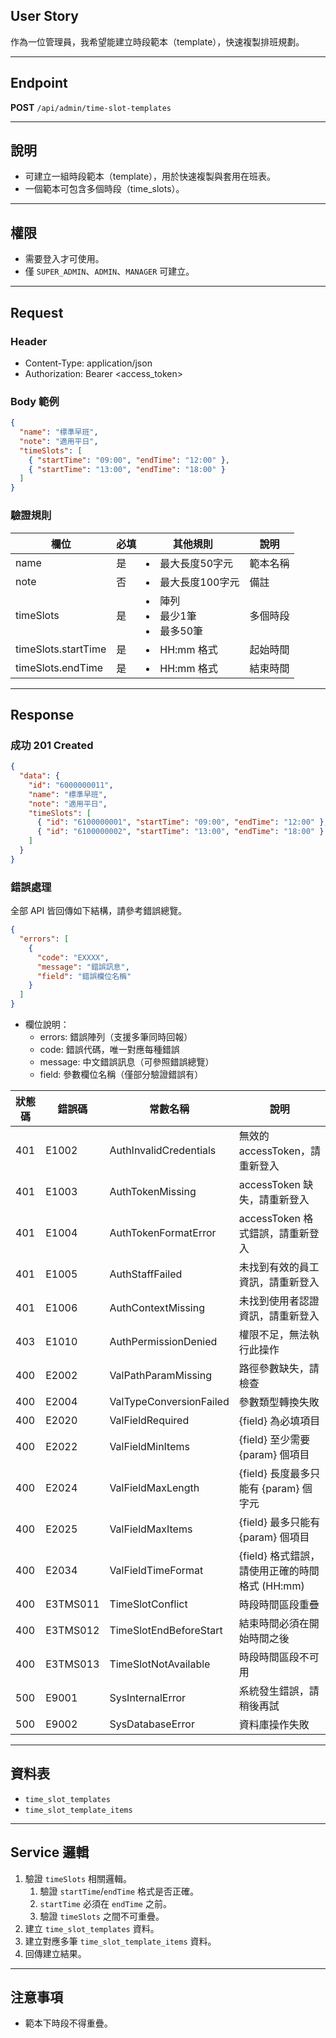 ## User Story

作為一位管理員，我希望能建立時段範本（template），快速複製排班規劃。

---

## Endpoint

**POST** `/api/admin/time-slot-templates`

---

## 說明

- 可建立一組時段範本（template），用於快速複製與套用在班表。
- 一個範本可包含多個時段（time_slots）。

---

## 權限

- 需要登入才可使用。
- 僅 `SUPER_ADMIN`、`ADMIN`、`MANAGER` 可建立。

---

## Request

### Header

- Content-Type: application/json
- Authorization: Bearer <access_token>

### Body 範例

```json
{
  "name": "標準早班",
  "note": "適用平日",
  "timeSlots": [
    { "startTime": "09:00", "endTime": "12:00" },
    { "startTime": "13:00", "endTime": "18:00" }
  ]
}
```

### 驗證規則

| 欄位                | 必填 | 其他規則                        | 說明     |
| ------------------- | ---- | ------------------------------- | -------- |
| name                | 是   | <li>最大長度50字元              | 範本名稱 |
| note                | 否   | <li>最大長度100字元             | 備註     |
| timeSlots           | 是   | <li>陣列<li>最少1筆<li>最多50筆 | 多個時段 |
| timeSlots.startTime | 是   | <li>HH:mm 格式                  | 起始時間 |
| timeSlots.endTime   | 是   | <li>HH:mm 格式                  | 結束時間 |

---

## Response

### 成功 201 Created

```json
{
  "data": {
    "id": "6000000011",
    "name": "標準早班",
    "note": "適用平日",
    "timeSlots": [
      { "id": "6100000001", "startTime": "09:00", "endTime": "12:00" },
      { "id": "6100000002", "startTime": "13:00", "endTime": "18:00" }
    ]
  }
}
```

### 錯誤處理

全部 API 皆回傳如下結構，請參考錯誤總覽。

```json
{
  "errors": [
    {
      "code": "EXXXX",
      "message": "錯誤訊息",
      "field": "錯誤欄位名稱"
    }
  ]
}
```

- 欄位說明：
  - errors: 錯誤陣列（支援多筆同時回報）
  - code: 錯誤代碼，唯一對應每種錯誤
  - message: 中文錯誤訊息（可參照錯誤總覽）
  - field: 參數欄位名稱（僅部分驗證錯誤有）

| 狀態碼 | 錯誤碼   | 常數名稱                | 說明                                           |
| ------ | -------- | ----------------------- | ---------------------------------------------- |
| 401    | E1002    | AuthInvalidCredentials  | 無效的 accessToken，請重新登入                 |
| 401    | E1003    | AuthTokenMissing        | accessToken 缺失，請重新登入                   |
| 401    | E1004    | AuthTokenFormatError    | accessToken 格式錯誤，請重新登入               |
| 401    | E1005    | AuthStaffFailed         | 未找到有效的員工資訊，請重新登入               |
| 401    | E1006    | AuthContextMissing      | 未找到使用者認證資訊，請重新登入               |
| 403    | E1010    | AuthPermissionDenied    | 權限不足，無法執行此操作                       |
| 400    | E2002    | ValPathParamMissing     | 路徑參數缺失，請檢查                           |
| 400    | E2004    | ValTypeConversionFailed | 參數類型轉換失敗                               |
| 400    | E2020    | ValFieldRequired        | {field} 為必填項目                             |
| 400    | E2022    | ValFieldMinItems        | {field} 至少需要 {param} 個項目                |
| 400    | E2024    | ValFieldMaxLength       | {field} 長度最多只能有 {param} 個字元          |
| 400    | E2025    | ValFieldMaxItems        | {field} 最多只能有 {param} 個項目              |
| 400    | E2034    | ValFieldTimeFormat      | {field} 格式錯誤，請使用正確的時間格式 (HH:mm) |
| 400    | E3TMS011 | TimeSlotConflict        | 時段時間區段重疊                               |
| 400    | E3TMS012 | TimeSlotEndBeforeStart  | 結束時間必須在開始時間之後                     |
| 400    | E3TMS013 | TimeSlotNotAvailable    | 時段時間區段不可用                             |
| 500    | E9001    | SysInternalError        | 系統發生錯誤，請稍後再試                       |
| 500    | E9002    | SysDatabaseError        | 資料庫操作失敗                                 |

---

## 資料表

- `time_slot_templates`
- `time_slot_template_items`

---

## Service 邏輯

1. 驗證 `timeSlots` 相關邏輯。
   1. 驗證 `startTime`/`endTime` 格式是否正確。
   2. `startTime` 必須在 `endTime` 之前。
   3. 驗證 `timeSlots` 之間不可重疊。
2. 建立 `time_slot_templates` 資料。
3. 建立對應多筆 `time_slot_template_items` 資料。
4. 回傳建立結果。

---

## 注意事項

- 範本下時段不得重疊。
